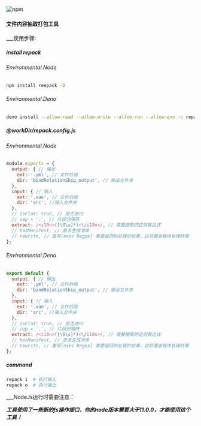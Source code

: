 ![npm](https://img.shields.io/npm/v/reepack)
#### 文件内容抽取打包工具

___使用步骤:

##### install repack

###### Environmental.Node
```bash
npm install reepack -D
```

###### Environmental.Deno
```bash
deno install --allow-read --allow-write --allow-run --allow-env -n repack https://raw.githubusercontent.com/0x1af2aec8f957/reepack/deno/cli.ts
```

##### @workDir/repack.config.js

###### Environmental.Node
```javascript
module.exports = {
  output: { // 输出
    ext: '.yml', // 文件后缀
    dir: 'bindRelationShip_output', // 输出文件夹
  },
  input: { // 输入
    ext: '.vue', // 文件后缀
    dir: 'src', //输入文件夹
  },
  // isFlat: true, // 是否递归
  // sep = '.', // 片段分隔符
  extract: /<i18n>([\S\s]*)<\/i18n>/, // 需要提取的正则表达式
  // hasManifest, // 是否生成清单
  // rewrite, // 重写[exec Regex] 需要返回你处理的结果，这将覆盖程序处理结果
};

```

###### Environmental.Deno
```javascript
export default {
  output: { // 输出
    ext: '.yml', // 文件后缀
    dir: 'bindRelationShip_output', // 输出文件夹
  },
  input: { // 输入
    ext: '.vue', // 文件后缀
    dir: 'src', //输入文件夹
  },
  // isFlat: true, // 是否递归
  // sep = '.', // 片段分隔符
  extract: /<i18n>([\S\s]*)<\/i18n>/, // 需要提取的正则表达式
  // hasManifest, // 是否生成清单
  // rewrite, // 重写[exec Regex] 需要返回你处理的结果，这将覆盖程序处理结果
};

```

##### command

```bash
repack i  # 执行输入
repack o  # 执行输出
```

___NodeJs运行时需要注意：


___工具使用了一些新的fs操作接口，你的node版本需要大于11.0.0，才能使用这个工具！___
